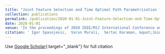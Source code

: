 ```yaml
---
title: "Joint Feature Selection and Time Optimal Path Parametrization for High Speed Vision-Aided Navigation"
collection: publications
permalink: /publication/2020-01-01-Joint-Feature-Selection-and-Time-Optimal-Path-Parametrization-for-High-Speed-Vision-Aided-Navigation
date: 2020-01-01
venue: 'In the proceedings of 2020 IEEE/RSJ International Conference on Intelligent Robots and Systems'
citation: ' Igor Spasojevic,  Varun Murali,  Sertac Karaman, &quot;Joint Feature Selection and Time Optimal Path Parametrization for High Speed Vision-Aided Navigation.&quot; In the proceedings of 2020 IEEE/RSJ International Conference on Intelligent Robots and Systems, 2020.'
---
```

Use [Google Scholar](https://scholar.google.com/scholar?q=Joint+Feature+Selection+and+Time+Optimal+Path+Parametrization+for+High+Speed+Vision+Aided+Navigation){:target="_blank"} for full citation